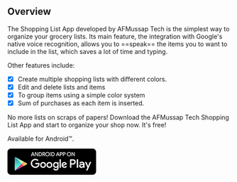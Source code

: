 ## Overview

The Shopping List App developed by AFMussap Tech is the simplest way to organize your grocery lists. Its main feature, the integration with Google's native voice recognition, allows you to ==speak== the items you to want to include in the list, which saves a lot of time and typing.

Other features include:

* [x] Create multiple shopping lists with different colors.
* [x] Edit and delete lists and items
* [x] To group items using a simple color system
* [x] Sum of purchases as each item is inserted.

No more lists on scraps of papers! Download the AFMussap Tech Shopping List App and start to organize your shop now. It's free!

Available for Android™.

[![](/images/google-play-badge-200x59.png)](https://play.google.com/store/apps/details?id=mussapappsshoppinglist.fmussap.com.shoppinglist)

